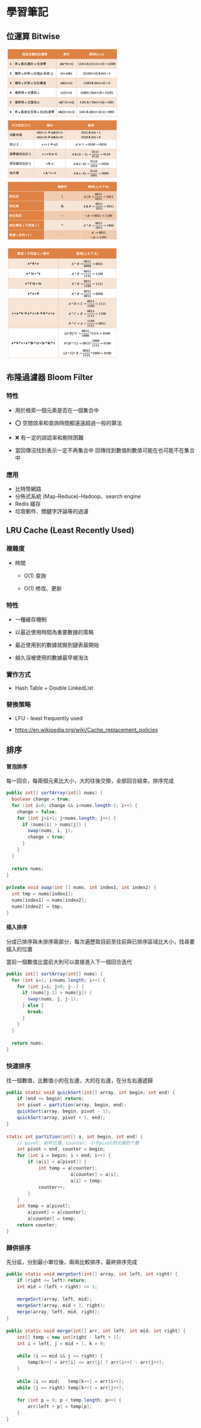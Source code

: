 # 學習筆記


## 位運算 Bitwise

![image-20201213125612006](./image/image-20201213125612006.png)![image-20201213125346901](./image/image-20201213125541810.png)![image-20201213125346901](./image/image-20201213125346901.png)

![image-20201213125459831](./image/image-20201213125459831.png)



## 布隆過濾器 Bloom Filter

### 特性

- 用於檢索一個元素是否在一個集合中

- ⭕ 空間效率和查詢時間都遠遠超過一般的算法

- ❌ 有一定的誤認率和刪除困難

- 當回傳沒找到表示一定不再集合中
  回傳找到數值則數值可能在也可能不在集合中

### 應用

- 比特幣網路
- 分佈式系統 (Map-Reduce)-Hadoop、search engine
- Redis 緩存
- 垃圾郵件、關鍵字評論等的過濾



## LRU Cache (Least Recently Used) 
### 複雜度

- 時間

	- O(1) 查詢

	- O(1) 修改、更新

### 特性

- 一種緩存機制

- 以最近使用時間為重要數據的策略

- 最近使用到的數據就搬到鏈表最開始

- 越久沒被使用的數據最早被淘汰

### 實作方式

- Hash Table + Double LinkedList

### 替換策略

- LFU - least frequently used

- https://en.wikipedia.org/wiki/Cache_replacement_policies



## 排序

#### 冒泡排序

每一回合，每兩個元素比大小，大的往後交換，全部回合結束，排序完成

```java
public int[] sortArray(int[] nums) {
  boolean change = true;
  for (int i=0; change && i<nums.length-1; i++) {
    change = false;
    for (int j=i+1; j<nums.length; j++) {
      if (nums[i] > nums[j]) {
        swap(nums, i, j);
        change = true;
      }
    }
  }

  return nums;
}

private void swap(int [] nums, int index1, int index2) {
  int tmp = nums[index1];
  nums[index1] = nums[index2];
  nums[index2] = tmp;
}
```

#### 插入排序

分成已排序與未排序兩部分，每次遍歷取目前至往前與已排序區域比大小，找尋要插入的位置

當前一個數值比當前大則可以直接進入下一個回合迭代

```java
public int[] sortArray(int[] nums) {
  for (int i=1; i<nums.length; i++) {
    for (int j=i; j>0; j--) {
      if (nums[j-1] > nums[j]) {
        swap(nums, j, j-1);
      } else {
        break;
      }
    }
  }

  return nums;
}
```

### 快速排序

找一個數值，比數值小的在左邊，大的在右邊，在分左右邊遞歸

```java
public static void quickSort(int[] array, int begin, int end) {
    if (end <= begin) return;
    int pivot = partition(array, begin, end);
    quickSort(array, begin, pivot - 1);
    quickSort(array, pivot + 1, end);
}

static int partition(int[] a, int begin, int end) {
    // pivot: 标杆位置，counter: 小于pivot的元素的个数
    int pivot = end, counter = begin;
    for (int i = begin; i < end; i++) {
        if (a[i] < a[pivot]) {
            int temp = a[counter]; 
						a[counter] = a[i]; 
						a[i] = temp;
            counter++;
        }
    }
    int temp = a[pivot]; 
		a[pivot] = a[counter]; 
		a[counter] = temp;
    return counter;
}
```

### 歸併排序

先分區，分到最小單位後，兩兩比較排序，最終排序完成

```java
public static void mergeSort(int[] array, int left, int right) {
    if (right <= left) return;
    int mid = (left + right) >> 1;

    mergeSort(array, left, mid);
    mergeSort(array, mid + 1, right);
    merge(array, left, mid, right);
}

public static void merge(int[] arr, int left, int mid, int right) {
    int[] temp = new int[right - left + 1];
    int i = left, j = mid + 1, k = 0;

    while (i <= mid && j <= right) {
        temp[k++] = arr[i] <= arr[j] ? arr[i++] : arr[j++];
    }

    while (i <= mid)   temp[k++] = arr[i++];
    while (j <= right) temp[k++] = arr[j++];

    for (int p = 0; p < temp.length; p++) {
        arr[left + p] = temp[p];
    }
}
```

